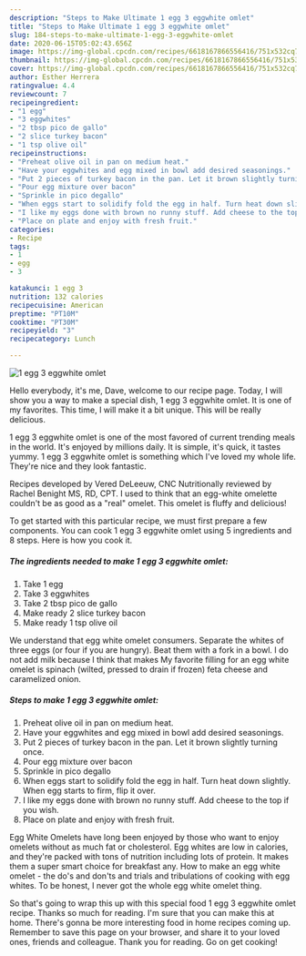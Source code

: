```yaml
---
description: "Steps to Make Ultimate 1 egg 3 eggwhite omlet"
title: "Steps to Make Ultimate 1 egg 3 eggwhite omlet"
slug: 184-steps-to-make-ultimate-1-egg-3-eggwhite-omlet
date: 2020-06-15T05:02:43.656Z
image: https://img-global.cpcdn.com/recipes/6618167866556416/751x532cq70/1-egg-3-eggwhite-omlet-recipe-main-photo.jpg
thumbnail: https://img-global.cpcdn.com/recipes/6618167866556416/751x532cq70/1-egg-3-eggwhite-omlet-recipe-main-photo.jpg
cover: https://img-global.cpcdn.com/recipes/6618167866556416/751x532cq70/1-egg-3-eggwhite-omlet-recipe-main-photo.jpg
author: Esther Herrera
ratingvalue: 4.4
reviewcount: 7
recipeingredient:
- "1 egg"
- "3 eggwhites"
- "2 tbsp pico de gallo"
- "2 slice turkey bacon"
- "1 tsp olive oil"
recipeinstructions:
- "Preheat olive oil in pan on medium heat."
- "Have your eggwhites and egg mixed in bowl add desired seasonings."
- "Put 2 pieces of turkey bacon in the pan. Let it brown slightly turning once."
- "Pour egg mixture over bacon"
- "Sprinkle in pico degallo"
- "When eggs start to solidify fold the egg in half. Turn heat down slightly. When egg starts to firm, flip it over."
- "I like my eggs done with brown no runny stuff. Add cheese to the top if you wish."
- "Place on plate and enjoy with fresh fruit."
categories:
- Recipe
tags:
- 1
- egg
- 3

katakunci: 1 egg 3 
nutrition: 132 calories
recipecuisine: American
preptime: "PT10M"
cooktime: "PT30M"
recipeyield: "3"
recipecategory: Lunch

---
```



![1 egg 3 eggwhite omlet](https://img-global.cpcdn.com/recipes/6618167866556416/751x532cq70/1-egg-3-eggwhite-omlet-recipe-main-photo.jpg)

Hello everybody, it's me, Dave, welcome to our recipe page. Today, I will show you a way to make a special dish, 1 egg 3 eggwhite omlet. It is one of my favorites. This time, I will make it a bit unique. This will be really delicious.

1 egg 3 eggwhite omlet is one of the most favored of current trending meals in the world. It's enjoyed by millions daily. It is simple, it's quick, it tastes yummy. 1 egg 3 eggwhite omlet is something which I've loved my whole life. They're nice and they look fantastic.

Recipes developed by Vered DeLeeuw, CNC Nutritionally reviewed by Rachel Benight MS, RD, CPT. I used to think that an egg-white omelette couldn&#39;t be as good as a &#34;real&#34; omelet. This omelet is fluffy and delicious!


To get started with this particular recipe, we must first prepare a few components. You can cook 1 egg 3 eggwhite omlet using 5 ingredients and 8 steps. Here is how you cook it.

<!--inarticleads1-->

##### The ingredients needed to make 1 egg 3 eggwhite omlet:

1. Take 1 egg
1. Take 3 eggwhites
1. Take 2 tbsp pico de gallo
1. Make ready 2 slice turkey bacon
1. Make ready 1 tsp olive oil


We understand that egg white omelet consumers. Separate the whites of three eggs (or four if you are hungry). Beat them with a fork in a bowl. I do not add milk because I think that makes My favorite filling for an egg white omelet is spinach (wilted, pressed to drain if frozen) feta cheese and caramelized onion. 

<!--inarticleads2-->

##### Steps to make 1 egg 3 eggwhite omlet:

1. Preheat olive oil in pan on medium heat.
1. Have your eggwhites and egg mixed in bowl add desired seasonings.
1. Put 2 pieces of turkey bacon in the pan. Let it brown slightly turning once.
1. Pour egg mixture over bacon
1. Sprinkle in pico degallo
1. When eggs start to solidify fold the egg in half. Turn heat down slightly. When egg starts to firm, flip it over.
1. I like my eggs done with brown no runny stuff. Add cheese to the top if you wish.
1. Place on plate and enjoy with fresh fruit.


Egg White Omelets have long been enjoyed by those who want to enjoy omelets without as much fat or cholesterol. Egg whites are low in calories, and they&#39;re packed with tons of nutrition including lots of protein. It makes them a super smart choice for breakfast any. How to make an egg white omelet - the do&#39;s and don&#39;ts and trials and tribulations of cooking with egg whites. To be honest, I never got the whole egg white omelet thing. 

So that's going to wrap this up with this special food 1 egg 3 eggwhite omlet recipe. Thanks so much for reading. I'm sure that you can make this at home. There's gonna be more interesting food in home recipes coming up. Remember to save this page on your browser, and share it to your loved ones, friends and colleague. Thank you for reading. Go on get cooking!
